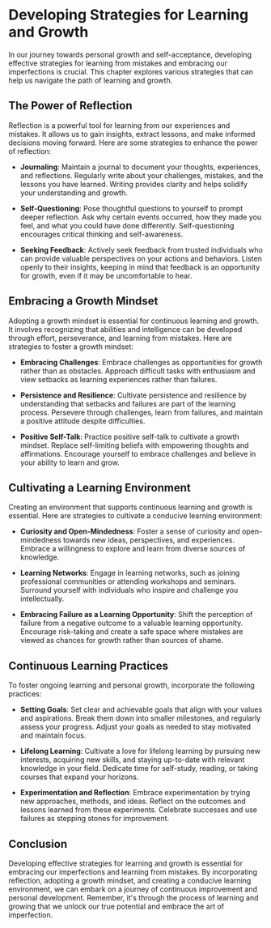Developing Strategies for Learning and Growth
======================================================

In our journey towards personal growth and self-acceptance, developing effective strategies for learning from mistakes and embracing our imperfections is crucial. This chapter explores various strategies that can help us navigate the path of learning and growth.

The Power of Reflection
-----------------------

Reflection is a powerful tool for learning from our experiences and mistakes. It allows us to gain insights, extract lessons, and make informed decisions moving forward. Here are some strategies to enhance the power of reflection:

* **Journaling**: Maintain a journal to document your thoughts, experiences, and reflections. Regularly write about your challenges, mistakes, and the lessons you have learned. Writing provides clarity and helps solidify your understanding and growth.

* **Self-Questioning**: Pose thoughtful questions to yourself to prompt deeper reflection. Ask why certain events occurred, how they made you feel, and what you could have done differently. Self-questioning encourages critical thinking and self-awareness.

* **Seeking Feedback**: Actively seek feedback from trusted individuals who can provide valuable perspectives on your actions and behaviors. Listen openly to their insights, keeping in mind that feedback is an opportunity for growth, even if it may be uncomfortable to hear.

Embracing a Growth Mindset
--------------------------

Adopting a growth mindset is essential for continuous learning and growth. It involves recognizing that abilities and intelligence can be developed through effort, perseverance, and learning from mistakes. Here are strategies to foster a growth mindset:

* **Embracing Challenges**: Embrace challenges as opportunities for growth rather than as obstacles. Approach difficult tasks with enthusiasm and view setbacks as learning experiences rather than failures.

* **Persistence and Resilience**: Cultivate persistence and resilience by understanding that setbacks and failures are part of the learning process. Persevere through challenges, learn from failures, and maintain a positive attitude despite difficulties.

* **Positive Self-Talk**: Practice positive self-talk to cultivate a growth mindset. Replace self-limiting beliefs with empowering thoughts and affirmations. Encourage yourself to embrace challenges and believe in your ability to learn and grow.

Cultivating a Learning Environment
----------------------------------

Creating an environment that supports continuous learning and growth is essential. Here are strategies to cultivate a conducive learning environment:

* **Curiosity and Open-Mindedness**: Foster a sense of curiosity and open-mindedness towards new ideas, perspectives, and experiences. Embrace a willingness to explore and learn from diverse sources of knowledge.

* **Learning Networks**: Engage in learning networks, such as joining professional communities or attending workshops and seminars. Surround yourself with individuals who inspire and challenge you intellectually.

* **Embracing Failure as a Learning Opportunity**: Shift the perception of failure from a negative outcome to a valuable learning opportunity. Encourage risk-taking and create a safe space where mistakes are viewed as chances for growth rather than sources of shame.

Continuous Learning Practices
-----------------------------

To foster ongoing learning and personal growth, incorporate the following practices:

* **Setting Goals**: Set clear and achievable goals that align with your values and aspirations. Break them down into smaller milestones, and regularly assess your progress. Adjust your goals as needed to stay motivated and maintain focus.

* **Lifelong Learning**: Cultivate a love for lifelong learning by pursuing new interests, acquiring new skills, and staying up-to-date with relevant knowledge in your field. Dedicate time for self-study, reading, or taking courses that expand your horizons.

* **Experimentation and Reflection**: Embrace experimentation by trying new approaches, methods, and ideas. Reflect on the outcomes and lessons learned from these experiments. Celebrate successes and use failures as stepping stones for improvement.

Conclusion
----------

Developing effective strategies for learning and growth is essential for embracing our imperfections and learning from mistakes. By incorporating reflection, adopting a growth mindset, and creating a conducive learning environment, we can embark on a journey of continuous improvement and personal development. Remember, it's through the process of learning and growing that we unlock our true potential and embrace the art of imperfection.
